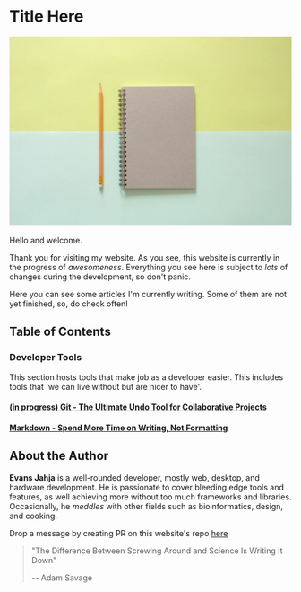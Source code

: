 Title Here
==========

![notebook](/img/stock/pexels-photo-544115.jpeg)

Hello and welcome.

Thank you for visiting my website. As you see, this website is currently
in the progress of _awesomeness_. Everything you see here is subject to
_lots_ of changes during the development, so don't panic.

Here you can see some articles I'm currently writing. Some of them are
not yet finished, so, do check often!


Table of Contents
-----------------

### Developer Tools
This section hosts tools that make job as a developer easier.
This includes tools that 'we can live without but are nicer to have'.

#### [(in progress) Git - The Ultimate Undo Tool for Collaborative Projects](developer_tools/git.html)
#### [Markdown - Spend More Time on Writing, Not Formatting](developer_tools/markdown.html)


About the Author
----------------

**Evans Jahja** is a well-rounded developer, mostly web, desktop,
and hardware development. He is passionate to cover bleeding edge tools and features,
as well achieving more without too much frameworks and libraries. Occasionally,
he _meddles_ with other fields such as bioinformatics, design, and cooking.

Drop a message by creating PR on this website's repo [here](https://github.com/Charon77/charon77.github.io/pulls)


>"The Difference Between Screwing Around
> and Science Is Writing It Down"
>
> -- Adam Savage
